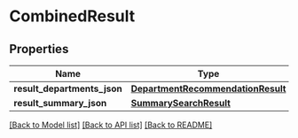 # CombinedResult

## Properties
Name | Type | Description | Notes
------------ | ------------- | ------------- | -------------
**result_departments_json** | [**DepartmentRecommendationResult**](DepartmentRecommendationResult.md) |  | [optional] 
**result_summary_json** | [**SummarySearchResult**](SummarySearchResult.md) |  | [optional] 

[[Back to Model list]](../README.md#documentation-for-models) [[Back to API list]](../README.md#documentation-for-api-endpoints) [[Back to README]](../README.md)



